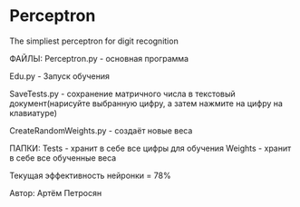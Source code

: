 # Perceptron
The simpliest perceptron for digit recognition

ФАЙЛЫ:
Perceptron.py - основная программа

Edu.py - Запуск обучения

SaveTests.py - сохранение матричного числа в текстовый документ(нарисуйте выбранную цифру, а затем нажмите на цифру на клавиатуре)

CreateRandomWeights.py - создаёт новые веса


ПАПКИ:
Tests - хранит в себе все цифры для обучения
Weights - хранит в себе все обученные веса


Текущая эффективность нейронки = 78%



Автор: Артём Петросян

